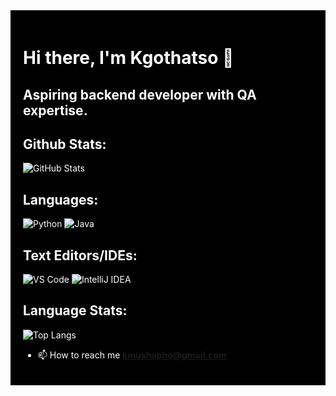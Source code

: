 <div style="background-color: black; color: white; padding: 20px;">
  
  # Hi there, I'm Kgothatso 👋
  
  ## Aspiring backend developer with QA expertise.

  ## Github Stats:
  
  ![GitHub Stats](https://github-readme-stats.vercel.app/api?username=kmushapho&show_icons=true)
  
  ## Languages:
  
  ![Python](https://img.shields.io/badge/Python-3776AB?style=for-the-badge&logo=python&logoColor=white)
  ![Java](https://img.shields.io/badge/Java-007396?style=for-the-badge&logo=java&logoColor=white)
  
  
  ## Text Editors/IDEs:
  
  ![VS Code](https://img.shields.io/badge/VS_Code-007ACC?style=for-the-badge&logo=visualstudiocode&logoColor=white)
  ![IntelliJ IDEA](https://img.shields.io/badge/IntelliJ_IDEA-000000?style=for-the-badge&logo=intellijidea&logoColor=white)
  
  ## Language Stats:
  
  ![Top Langs](https://github-readme-stats.vercel.app/api/top-langs/?username=kmushapho)
  
  
  - 📫 How to reach me **kmushapho@gmail.com**

</div>

<!--
**kmushapho/kmushapho** is a ✨ _special_ ✨ repository because its `README.md` (this file) appears on your GitHub profile.

Here are some ideas to get you started:

- 🔭 I’m currently working on ...
- 🌱 I’m currently learning ...
- 👯 I’m looking to collaborate on ...
- 🤔 I’m looking for help with ...
- 💬 Ask me about ...
- 📫 How to reach me: ...
- 😄 Pronouns: ...
- ⚡ Fun fact: ...
-->
